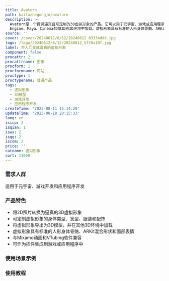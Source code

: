 ```yaml
---
title: Avaturn
path: kaifazhegongju/avaturn
description: >-
  Avaturn是一个提供逼真且可定制的3D虚拟形象的产品。它可以用于元宇宙、游戏或应用程序。Avaturn使用生成式人工智能将2D照片转换为可识别和逼真的3D虚拟形象。用户可以根据自己的喜好自定义虚拟形象的身体类型、发型、服装和配饰，共有超过10,000种外观可供选择。用户还可以将虚拟形象导出为3D模型，并在Blender、Unity、Unreal
  Engine、Maya、Cinema4D或其他3D环境中加载。虚拟形象具有标准的人形身体骨骼、ARKit混合形状和面部表情。它们与Mixamo动画和VTubing软件兼容。对于开发游戏或应用程序的用户，可以将Avaturn作为插件集成，将玩家转化为游戏角色，同时保留其真实身份。
source: ''
cover: /cover/20240612/6/12/20240612_63334dd8.jpg
logo: /logo/20240612/6/12/20240612_5ff8a19f.jpg
label: 将人们变成逼真的虚拟形象
component: false
procattr: 2
procattrname: 图像
procform: 1
procformname: 网站
proctype: 1
proctypename: 普通产品
tags:
  - 虚拟形象
  - 3D模型
  - 游戏开发
  - 应用程序开发
createTime: '2023-08-11 15:14:20'
updateTime: '2023-08-18 20:15:33'
lang: en
isicp: 2
isqian: 1
iswx: 2
isqq: 2
iscom: 2
price: ''
catname: 虚拟形象
sort: 11050
---
```




### 需求人群
适用于元宇宙、游戏开发和应用程序开发

### 产品特色
- 将2D照片转换为逼真的3D虚拟形象
- 可定制虚拟形象的身体类型、发型、服装和配饰
- 将虚拟形象导出为3D模型，并在其他3D环境中加载
- 虚拟形象具有标准的人形身体骨骼、ARKit混合形状和面部表情
- 与Mixamo动画和VTubing软件兼容
- 可作为插件集成到游戏或应用程序中

### 使用场景示例


### 使用教程


  
